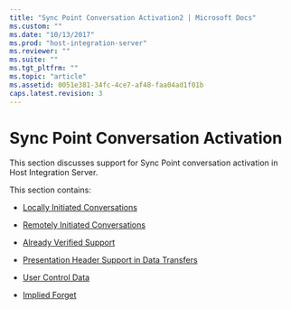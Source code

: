 ```yaml
---
title: "Sync Point Conversation Activation2 | Microsoft Docs"
ms.custom: ""
ms.date: "10/13/2017"
ms.prod: "host-integration-server"
ms.reviewer: ""
ms.suite: ""
ms.tgt_pltfrm: ""
ms.topic: "article"
ms.assetid: 0051e381-34fc-4ce7-af48-faa04ad1f01b
caps.latest.revision: 3
---
```

# Sync Point Conversation Activation
This section discusses support for Sync Point conversation activation in Host Integration Server.  
  
 This section contains:  
  
-   [Locally Initiated Conversations](../core/locally-initiated-conversations.md)  
  
-   [Remotely Initiated Conversations](../core/remotely-initiated-conversations.md)  
  
-   [Already Verified Support](../core/already-verified-support.md)  
  
-   [Presentation Header Support in Data Transfers](../core/presentation-header-support-in-data-transfers.md)  
  
-   [User Control Data](../core/user-control-data.md)  
  
-   [Implied Forget](../core/implied-forget.md)